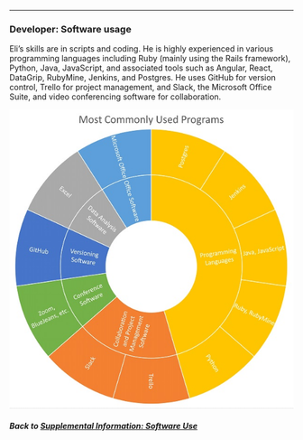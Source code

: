 ---
### Developer: Software usage

Eli’s skills are in scripts and coding. He is highly experienced in various programming languages including Ruby (mainly using the Rails framework), Python, Java, JavaScript, and associated tools such as Angular, React, DataGrip, RubyMine, Jenkins, and Postgres. He uses GitHub for version control, Trello for project management, and Slack, the Microsoft Office Suite, and video conferencing software for collaboration. 

![](../images/Developer_SoftwareChart.jpg)

##### Back to [Supplemental Information: Software Use](https://data2health.github.io/CTS-Personas/pages/software_use.html)
